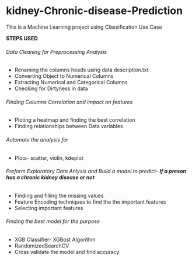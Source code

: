 # kidney-Chronic-disease-Prediction
This is a Machine Learning project using Classification Use Case


**STEPS USED**

###### Data Cleaning for Preprocessing Analysis
  -   Renaming the columns heads using data description.txt
  -   Converting Object to Numerical Columns
  -   Extracting Numerical and Categorical Columns
  -   Checking for Dirtyness in data
  
###### Finding Columns Correlation and impact on features
  -   Ploting a heatmap and finding the best correlation
  -   Finding relationships between Data variables
  
###### Automate the analysis for
  -   Plots- scatter, violin, kdeplot

###### Preform Exploratory Data Anlysis and Build a model to predict- **If a preson has a chronic kidney disease or not**
  -   Finding and filling the missing values
  -   Feature Encoding techniques to find the the important features
  -   Selecting important features
  
###### Finding the best model for the purpose
  -   XGB Classifier- XGBost Algorithm
  -   RandomizedSearchCV
  -   Cross validate the model and find accuracy
